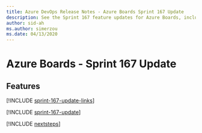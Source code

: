 ```yaml
---
title: Azure DevOps Release Notes - Azure Boards Sprint 167 Update
description: See the Sprint 167 feature updates for Azure Boards, including next steps.
author: sid-ah
ms.author: simerzou
ms.date: 04/13/2020
---
```


# Azure Boards - Sprint 167 Update

## Features

[!INCLUDE [sprint-167-update-links](../includes/boards/sprint-167-update-links.md)]

[!INCLUDE [sprint-167-update](../includes/boards/sprint-167-update.md)]

[!INCLUDE [nextsteps](../includes/nextsteps.md)]